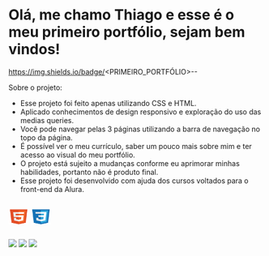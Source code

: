# Olá, me chamo Thiago e esse é o meu primeiro portfólio, sejam bem vindos!

https://img.shields.io/badge/<PRIMEIRO_PORTFÓLIO>-<FINALIZADO>-<GREEN>

Sobre o projeto: 

- Esse projeto foi feito apenas utilizando CSS e HTML. 
- Aplicado conhecimentos de design responsivo e exploração do uso das medias queries. 
- Você pode navegar pelas 3 páginas utilizando a barra de navegação no topo da página. 
- É possível ver o meu currículo, saber um pouco mais sobre mim e ter acesso ao visual do meu portfólio. 
- O projeto está sujeito a mudanças conforme eu aprimorar minhas habilidades, portanto não é produto final. 
- Esse projeto foi desenvolvido com ajuda dos cursos voltados para o front-end da Alura.

<div style="display: inline_block"><br>
  <img align="center" alt="Thiago-HTML" height="30" width="40" src="https://raw.githubusercontent.com/devicons/devicon/master/icons/html5/html5-original.svg">
  <img align="center" alt="Thiago-CSS" height="30" width="40" src="https://raw.githubusercontent.com/devicons/devicon/master/icons/css3/css3-original.svg">
</div>
  
  ##
 
<div> 
  <a href="https://instagram.com/thiagovalmircardoso" target="_blank"><img src="https://img.shields.io/badge/-Instagram-%23E4405F?style=for-the-badge&logo=instagram&logoColor=white" target="_blank"></a>
  <a href = "mailto:thiagovalmircardoso@gmail.com"><img src="https://img.shields.io/badge/-Gmail-%23333?style=for-the-badge&logo=gmail&logoColor=white" target="_blank"></a>
  <a href="https://www.linkedin.com/in/thiago-cardoso-5516b621b" target="_blank"><img src="https://img.shields.io/badge/-LinkedIn-%230077B5?style=for-the-badge&logo=linkedin&logoColor=white" target="_blank"></a> 
</div>
